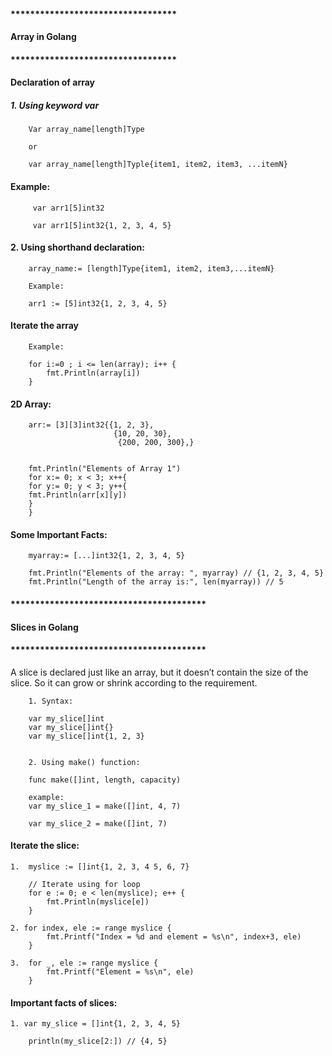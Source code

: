 #### **********************************
#### Array in Golang
#### **********************************

#### Declaration of array

##### 1. Using keyword var

        Var array_name[length]Type

        or

        var array_name[length]Typle{item1, item2, item3, ...itemN}


#### Example:

         var arr1[5]int32

         var arr1[5]int32{1, 2, 3, 4, 5}

#### 2. Using shorthand declaration:

        array_name:= [length]Type{item1, item2, item3,...itemN}

        Example:

        arr1 := [5]int32{1, 2, 3, 4, 5}


#### Iterate the array

        Example:

        for i:=0 ; i <= len(array); i++ {
            fmt.Println(array[i])
        }




#### 2D Array:

        arr:= [3][3]int32{{1, 2, 3}, 
                           {10, 20, 30},
                            {200, 200, 300},}


        fmt.Println("Elements of Array 1")
        for x:= 0; x < 3; x++{
        for y:= 0; y < 3; y++{
        fmt.Println(arr[x][y])
        }
        }

#### Some Important Facts:
        myarray:= [...]int32{1, 2, 3, 4, 5}

        fmt.Println("Elements of the array: ", myarray) // {1, 2, 3, 4, 5}
        fmt.Println("Length of the array is:", len(myarray)) // 5

#### ****************************************
#### Slices in Golang
#### ****************************************
A slice is declared just like an array, but it doesn’t contain the size of the slice. So it can grow or shrink according to the requirement. 

        1. Syntax:  

        var my_slice[]int
        var my_slice[]int{}
        var my_slice[]int{1, 2, 3} 


        2. Using make() function:

        func make([]int, length, capacity)

        example:
        var my_slice_1 = make([]int, 4, 7)

        var my_slice_2 = make([]int, 7)


#### Iterate the slice:

    1.  myslice := []int{1, 2, 3, 4 5, 6, 7}
    
        // Iterate using for loop
        for e := 0; e < len(myslice); e++ {
            fmt.Println(myslice[e])
        }

    2. for index, ele := range myslice {
            fmt.Printf("Index = %d and element = %s\n", index+3, ele)
        }

    3.  for _, ele := range myslice {
            fmt.Printf("Element = %s\n", ele)
        }


#### Important facts of slices:

    1. var my_slice = []int{1, 2, 3, 4, 5}

        println(my_slice[2:]) // {4, 5}
